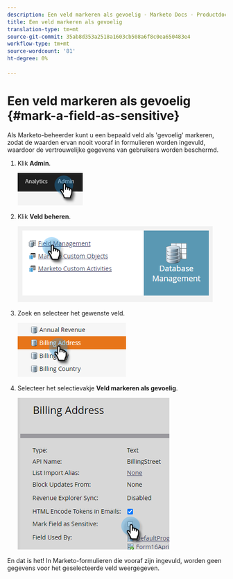 ```yaml
---
description: Een veld markeren als gevoelig - Marketo Docs - Productdocumentatie
title: Een veld markeren als gevoelig
translation-type: tm+mt
source-git-commit: 35ab8d353a2518a1603cb508a6f8c0ea650483e4
workflow-type: tm+mt
source-wordcount: '81'
ht-degree: 0%

---
```


# Een veld markeren als gevoelig {#mark-a-field-as-sensitive}

Als Marketo-beheerder kunt u een bepaald veld als &#39;gevoelig&#39; markeren, zodat de waarden ervan nooit vooraf in formulieren worden ingevuld, waardoor de vertrouwelijke gegevens van gebruikers worden beschermd.

1. Klik **Admin**.

   ![](assets/mark-a-field-as-sensitive-1.png)

1. Klik **Veld beheren**.

   ![](assets/mark-a-field-as-sensitive-2.png)

1. Zoek en selecteer het gewenste veld.

   ![](assets/mark-a-field-as-sensitive-3.png)

1. Selecteer het selectievakje **Veld markeren als gevoelig**.

   ![](assets/mark-a-field-as-sensitive-4.png)

En dat is het! In Marketo-formulieren die vooraf zijn ingevuld, worden geen gegevens voor het geselecteerde veld weergegeven.
